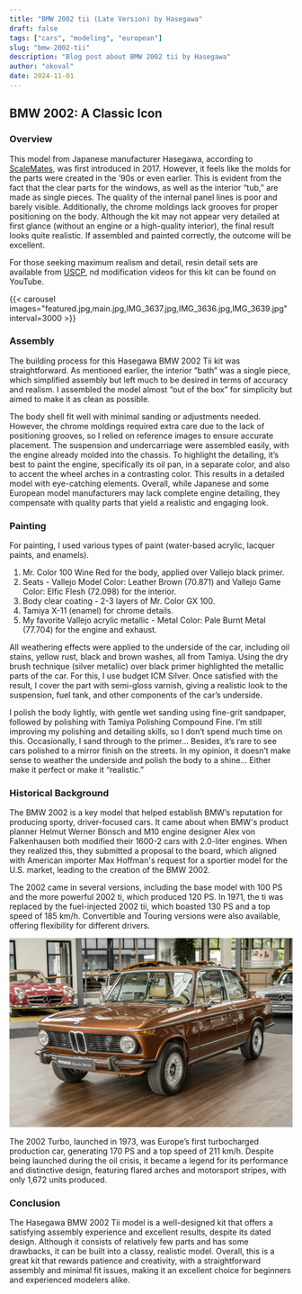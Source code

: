 ```yaml
---
title: "BMW 2002 tii (Late Version) by Hasegawa"
draft: false
tags: ["cars", "modeling", "european"]
slug: "bmw-2002-tii"
description: "Blog post about BMW 2002 tii by Hasegawa"
author: "okoval"
date: 2024-11-01
---
```

## BMW 2002: A Classic Icon

### Overview

This model from Japanese manufacturer Hasegawa, according to [ScaleMates](https://www.scalemates.com/kits/hasegawa-21123-bmw-2002-tii--1076548), was first introduced in 2017. However, it feels like the molds for the parts were created in the ’90s or even earlier. This is evident from the fact that the clear parts for the windows, as well as the interior “tub,” are made as single pieces. The quality of the internal panel lines is poor and barely visible. Additionally, the chrome moldings lack grooves for proper positioning on the body. Although the kit may not appear very detailed at first glance (without an engine or a high-quality interior), the final result looks quite realistic. If assembled and painted correctly, the outcome will be excellent.

For those seeking maximum realism and detail, resin detail sets are available from [USCP](https://uscp-ua.com/index.php?route=product/search&search=bmw%202002), nd modification videos for this kit can be found on YouTube.

{{< carousel images="featured.jpg,main.jpg,IMG_3637.jpg,IMG_3636.jpg,IMG_3639.jpg" interval=3000 >}}

### Assembly

The building process for this Hasegawa BMW 2002 Tii kit was straightforward. As mentioned earlier, the interior “bath” was a single piece, which simplified assembly but left much to be desired in terms of accuracy and realism. I assembled the model almost “out of the box” for simplicity but aimed to make it as clean as possible.

The body shell fit well with minimal sanding or adjustments needed. However, the chrome moldings required extra care due to the lack of positioning grooves, so I relied on reference images to ensure accurate placement. The suspension and undercarriage were assembled easily, with the engine already molded into the chassis. To highlight the detailing, it’s best to paint the engine, specifically its oil pan, in a separate color, and also to accent the wheel arches in a contrasting color. This results in a detailed model with eye-catching elements. Overall, while Japanese and some European model manufacturers may lack complete engine detailing, they compensate with quality parts that yield a realistic and engaging look.

### Painting

For painting, I used various types of paint (water-based acrylic, lacquer paints, and enamels).

1.	Mr. Color 100 Wine Red for the body, applied over Vallejo black primer.
2.	Seats - Vallejo Model Color: Leather Brown (70.871) and Vallejo Game Color: Elfic Flesh (72.098) for the interior.
3.	Body clear coating - 2-3 layers of Mr. Color GX 100.
4.	Tamiya X-11 (enamel) for chrome details.
5.	My favorite Vallejo acrylic metallic - Metal Color: Pale Burnt Metal (77.704) for the engine and exhaust.

All weathering effects were applied to the underside of the car, including oil stains, yellow rust, black and brown washes, all from Tamiya. Using the dry brush technique (silver metallic) over black primer highlighted the metallic parts of the car. For this, I use budget ICM Silver. Once satisfied with the result, I cover the part with semi-gloss varnish, giving a realistic look to the suspension, fuel tank, and other components of the car’s underside.

I polish the body lightly, with gentle wet sanding using fine-grit sandpaper, followed by polishing with Tamiya Polishing Compound Fine. I’m still improving my polishing and detailing skills, so I don’t spend much time on this. Occasionally, I sand through to the primer… Besides, it’s rare to see cars polished to a mirror finish on the streets. In my opinion, it doesn’t make sense to weather the underside and polish the body to a shine… Either make it perfect or make it “realistic.”

### Historical Background

The BMW 2002 is a key model that helped establish BMW’s reputation for producing sporty, driver-focused cars. It came about when BMW's product planner Helmut Werner Bönsch and M10 engine designer Alex von Falkenhausen both modified their 1600-2 cars with 2.0-liter engines. When they realized this, they submitted a proposal to the board, which aligned with American importer Max Hoffman's request for a sportier model for the U.S. market, leading to the creation of the BMW 2002.

The 2002 came in several versions, including the base model with 100 PS and the more powerful 2002 ti, which produced 120 PS. In 1971, the ti was replaced by the fuel-injected 2002 tii, which boasted 130 PS and a top speed of 185 km/h. Convertible and Touring versions were also available, offering flexibility for different drivers.

![BMW 2002 ROSIER Classic](BMW-2002tii-real.jpg)

The 2002 Turbo, launched in 1973, was Europe’s first turbocharged production car, generating 170 PS and a top speed of 211 km/h. Despite being launched during the oil crisis, it became a legend for its performance and distinctive design, featuring flared arches and motorsport stripes, with only 1,672 units produced.

### Conclusion

The Hasegawa BMW 2002 Tii model is a well-designed kit that offers a satisfying assembly experience and excellent results, despite its dated design. Although it consists of relatively few parts and has some drawbacks, it can be built into a classy, realistic model. Overall, this is a great kit that rewards patience and creativity, with a straightforward assembly and minimal fit issues, making it an excellent choice for beginners and experienced modelers alike.